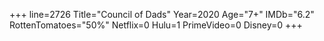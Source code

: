 +++
line=2726
Title="Council of Dads"
Year=2020
Age="7+"
IMDb="6.2"
RottenTomatoes="50%"
Netflix=0
Hulu=1
PrimeVideo=0
Disney=0
+++


